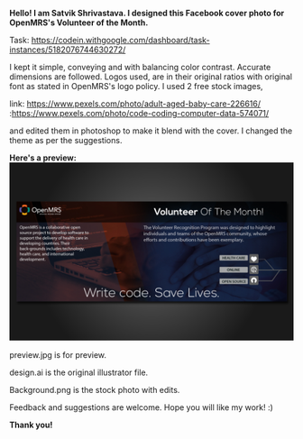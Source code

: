 <b>Hello! I am Satvik Shrivastava. I designed this Facebook cover photo for OpenMRS's Volunteer of the Month.</b>

Task: https://codein.withgoogle.com/dashboard/task-instances/5182076744630272/

I kept it simple, conveying and with balancing color contrast. Accurate dimensions are followed. Logos used, are in their original ratios with original font as stated in OpenMRS's logo policy. I used 2 free stock images,

link: https://www.pexels.com/photo/adult-aged-baby-care-226616/
    :https://www.pexels.com/photo/code-coding-computer-data-574071/

and edited them in photoshop to make it blend with the cover. I changed the theme as per the suggestions.



<b> Here's a preview: </b> <img src = "https://github.com/satvikshri/OpenMRS-submissions/blob/master/(new)VOMFacebookCover/Preview.jpg">

preview.jpg is for preview.

design.ai is the original illustrator file.

Background.png is the stock photo with edits.

Feedback and suggestions are welcome. Hope you will like my work! :)

<b>Thank you!</b>
